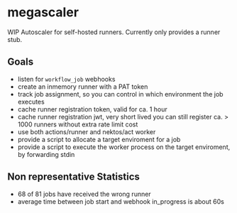 # megascaler
WIP Autoscaler for self-hosted runners. Currently only provides a runner stub.

## Goals
- listen for `workflow_job` webhooks
- create an inmemory runner with a PAT token
- track job assignment, so you can control in which environment the job executes
- cache runner registration token, valid for ca. 1 hour
- cache runner registration jwt, very short lived you can still register ca. > 1000 runners without extra rate limit cost
- use both actions/runner and nektos/act worker
- provide a script to allocate a target enviroment for a job
- provide a script to execute the worker process on the target enviroment, by forwarding stdin

## Non representative Statistics
- 68 of 81 jobs have received the wrong runner
- average time between job start and webhook in_progress is about 60s